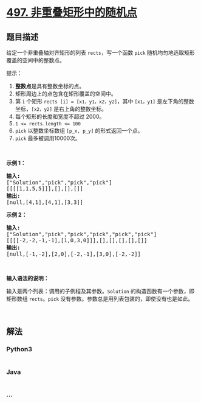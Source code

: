 # [497. 非重叠矩形中的随机点](https://leetcode-cn.com/problems/random-point-in-non-overlapping-rectangles)



## 题目描述

<!-- 这里写题目描述 -->

<p>给定一个非重叠轴对齐矩形的列表 <code>rects</code>，写一个函数 <code>pick</code> 随机均匀地选取矩形覆盖的空间中的整数点。</p>

<p>提示：</p>

<ol>
	<li><strong>整数点</strong>是具有整数坐标的点。</li>
	<li>矩形周边上的点包含在矩形覆盖的空间中。</li>
	<li>第 <code>i</code> 个矩形 <code>rects [i] = [x1，y1，x2，y2]</code>，其中&nbsp;<code>[x1，y1]</code> 是左下角的整数坐标，<code>[x2，y2]</code> 是右上角的整数坐标。</li>
	<li>每个矩形的长度和宽度不超过 2000。</li>
	<li><code>1 &lt;= rects.length&nbsp;&lt;= 100</code></li>
	<li><code>pick</code> 以整数坐标数组&nbsp;<code>[p_x, p_y]</code>&nbsp;的形式返回一个点。</li>
	<li><code>pick</code> 最多被调用10000次。</li>
</ol>

<p>&nbsp;</p>

<p><strong>示例 1：</strong></p>

<pre>
<strong>输入: 
</strong>[&quot;Solution&quot;,&quot;pick&quot;,&quot;pick&quot;,&quot;pick&quot;]
[[[[1,1,5,5]]],[],[],[]]
<strong>输出: 
</strong>[null,[4,1],[4,1],[3,3]]
</pre>

<p><strong>示例 2：</strong></p>

<pre>
<strong>输入: 
</strong>[&quot;Solution&quot;,&quot;pick&quot;,&quot;pick&quot;,&quot;pick&quot;,&quot;pick&quot;,&quot;pick&quot;]
[[[[-2,-2,-1,-1],[1,0,3,0]]],[],[],[],[],[]]
<strong>输出: 
</strong>[null,[-1,-2],[2,0],[-2,-1],[3,0],[-2,-2]]</pre>

<p>&nbsp;</p>

<p><strong>输入语法的说明：</strong></p>

<p>输入是两个列表：调用的子例程及其参数。<code>Solution</code> 的构造函数有一个参数，即矩形数组 <code>rects</code>。<code>pick</code> 没有参数。参数总是用列表包装的，即使没有也是如此。</p>

<p>&nbsp;</p>


## 解法

<!-- 这里可写通用的实现逻辑 -->

<!-- tabs:start -->

### **Python3**

<!-- 这里可写当前语言的特殊实现逻辑 -->

```python

```

### **Java**

<!-- 这里可写当前语言的特殊实现逻辑 -->

```java

```

### **...**

```

```

<!-- tabs:end -->

